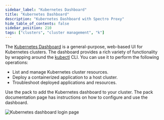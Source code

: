 ```yaml
---
sidebar_label: "Kubernetes Dashboard"
title: "Kubernetes Dashboard"
description: "Kubernetes Dashboard with Spectro Proxy"
hide_table_of_contents: false
sidebar_position: 210
tags: ["clusters", "cluster management", "k"]
---
```


The [Kubernetes Dashboard](https://github.com/kubernetes/dashboard) is a general-purpose, web-based UI for Kubernetes
clusters. The dashboard provides a rich variety of functionality by wrapping around the
[kubectl](https://kubernetes.io/docs/tasks/tools/) CLI. You can use it to perform the following operations:

- List and manage Kubernetes cluster resources.
- Deploy a containerized application to a host cluster.
- Troubleshoot deployed applications and resources.

<!-- prettier-ignore -->
Use the <VersionedLink text="Spectro Kubernetes Dashboard" url="/integrations/packs/?pack=spectro-k8s-dashboard" /> pack to add the Kubernetes dashboard
to your cluster. The pack documentation page has instructions on how to configure and use the dashboard.

![Kubernetes dashboard login page](/integrations_spectro-k8s-dashboard_dashboard-page.webp)
